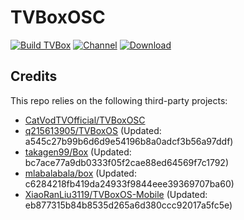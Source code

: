 # TVBoxOSC

[![Build TVBox](https://github.com/roacn/TVBoxOSC/actions/workflows/build.yml/badge.svg)](https://github.com/roacn/TVBoxOSC/actions/workflows/build.yml)
[![Channel](https://img.shields.io/badge/Follow-Telegram-blue.svg?logo=telegram)](https://t.me/TVBoxOSC)
[![Download](https://img.shields.io/github/v/release/roacn/TVBoxOSC?color=orange&logoColor=orange&label=Download&logo=DocuSign)](https://github.com/roacn/TVBoxOSC/releases/latest) 


## Credits
This repo relies on the following third-party projects:
- [CatVodTVOfficial/TVBoxOSC](https://github.com/CatVodTVOfficial/TVBoxOSC)
- [q215613905/TVBoxOS](https://github.com/q215613905/TVBoxOS) (Updated: a545c27b99b6d6d9e54196b8a0adcf3b56a97ddf)
- [takagen99/Box](https://github.com/takagen99/Box) (Updated: bc7ace77a9db0333f05f2cae88ed64569f7c1792)
- [mlabalabala/box](https://github.com/mlabalabala/box) (Updated: c6284218fb419da24933f9844eee39369707ba60)
- [XiaoRanLiu3119/TVBoxOS-Mobile](https://github.com/XiaoRanLiu3119/TVBoxOS-Mobile) (Updated: eb877315b84b8535d265a6d380ccc92017a5fc5e)
